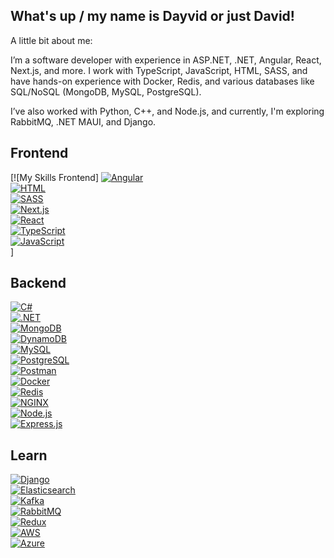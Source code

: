 ## What's up / my name is Dayvid or just David!

A little bit about me:

I’m a software developer with experience in ASP.NET, .NET, Angular, React, Next.js, and more. I work with TypeScript, JavaScript, HTML, SASS, and have hands-on experience with Docker, Redis, and various databases like SQL/NoSQL (MongoDB, MySQL, PostgreSQL).

I’ve also worked with Python, C++, and Node.js, and currently, I'm exploring RabbitMQ, .NET MAUI, and Django.

## Frontend
[![My Skills Frontend]
[![Angular](https://skillicons.dev/icons?i=angular)](https://angular.io)  
[![HTML](https://skillicons.dev/icons?i=html)](https://developer.mozilla.org/en-US/docs/Web/HTML)  
[![SASS](https://skillicons.dev/icons?i=sass)](https://sass-lang.com/)  
[![Next.js](https://skillicons.dev/icons?i=nextjs)](https://nextjs.org/)  
[![React](https://skillicons.dev/icons?i=react)](https://reactjs.org/)  
[![TypeScript](https://skillicons.dev/icons?i=ts)](https://www.typescriptlang.org/)  
[![JavaScript](https://skillicons.dev/icons?i=js)](https://developer.mozilla.org/en-US/docs/Web/JavaScript)  
]


## Backend
[![C#](https://skillicons.dev/icons?i=cs)](https://learn.microsoft.com/en-us/dotnet/csharp/)  
[![.NET](https://skillicons.dev/icons?i=dotnet)](https://dotnet.microsoft.com/)  
[![MongoDB](https://skillicons.dev/icons?i=mongodb)](https://www.mongodb.com/)  
[![DynamoDB](https://skillicons.dev/icons?i=dynamodb)](https://aws.amazon.com/dynamodb/)  
[![MySQL](https://skillicons.dev/icons?i=mysql)](https://www.mysql.com/)  
[![PostgreSQL](https://skillicons.dev/icons?i=postgres)](https://www.postgresql.org/)  
[![Postman](https://skillicons.dev/icons?i=postman)](https://www.postman.com/)  
[![Docker](https://skillicons.dev/icons?i=docker)](https://www.docker.com/)  
[![Redis](https://skillicons.dev/icons?i=redis)](https://redis.io/)  
[![NGINX](https://skillicons.dev/icons?i=nginx)](https://www.nginx.com/)  
[![Node.js](https://skillicons.dev/icons?i=nodejs)](https://nodejs.org/)  
[![Express.js](https://skillicons.dev/icons?i=express)](https://expressjs.com/)  

## Learn
[![Django](https://skillicons.dev/icons?i=django)](https://www.djangoproject.com/)  
[![Elasticsearch](https://skillicons.dev/icons?i=elasticsearch)](https://www.elastic.co/elasticsearch/)  
[![Kafka](https://skillicons.dev/icons?i=kafka)](https://kafka.apache.org/)  
[![RabbitMQ](https://skillicons.dev/icons?i=rabbitmq)](https://www.rabbitmq.com/)  
[![Redux](https://skillicons.dev/icons?i=redux)](https://redux.js.org/)  
[![AWS](https://skillicons.dev/icons?i=aws)](https://aws.amazon.com/)  
[![Azure](https://skillicons.dev/icons?i=azure)](https://azure.microsoft.com/en-us/)
